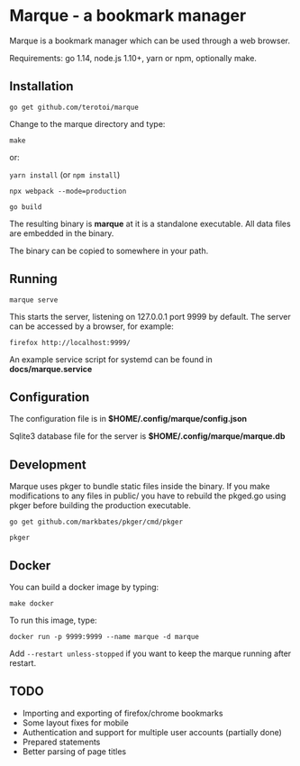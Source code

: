 
# Marque - a bookmark manager #

Marque is a bookmark manager which can be used through a web browser.

Requirements: go 1.14, node.js 1.10+, yarn or npm, optionally make.

## Installation ##

`go get github.com/terotoi/marque`

Change to the marque directory and type:

`make`

or:

`yarn install`    (or `npm install`)

`npx webpack --mode=production`

`go build`

The resulting binary is **marque** at it is a standalone executable.
All data files are embedded in the binary.

The binary can be copied to somewhere in your path.

## Running ##

`marque serve`

This starts the server, listening on 127.0.0.1 port 9999 by default.
The server can be accessed by a browser, for example:

`firefox http://localhost:9999/`

An example service script for systemd can be found in **docs/marque.service**

## Configuration ##

The configuration file is in **$HOME/.config/marque/config.json**

Sqlite3 database file for the server is **$HOME/.config/marque/marque.db**

## Development ##

Marque uses pkger to bundle static files inside the binary. If you make
modifications to any files in public/ you have to rebuild the pkged.go using pkger
before building the production executable.

`go get github.com/markbates/pkger/cmd/pkger`

`pkger`

## Docker ##

You can build a docker image by typing:

`make docker`

To run this image, type:

`docker run -p 9999:9999 --name marque -d marque`

Add `--restart unless-stopped` if you want to keep the marque running after restart.

## TODO ##

- Importing and exporting of firefox/chrome bookmarks
- Some layout fixes for mobile
- Authentication and support for multiple user accounts (partially done)
- Prepared statements
- Better parsing of page titles

